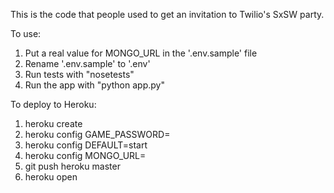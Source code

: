 This is the code that people used to get an invitation to Twilio's SxSW party.

To use:
 1. Put a real value for MONGO_URL in the '.env.sample' file
 2. Rename '.env.sample' to '.env'
 3. Run tests with "nosetests"
 4. Run the app with "python app.py"

To deploy to Heroku:
 1. heroku create
 2. heroku config GAME_PASSWORD=<a password>
 3. heroku config DEFAULT=start
 4. heroku config MONGO_URL=<valid mongodb url>
 5. git push heroku master
 6. heroku open